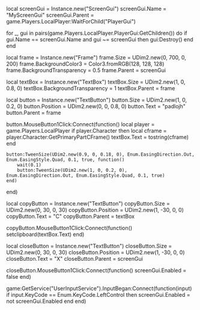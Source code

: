 local screenGui = Instance.new("ScreenGui")
screenGui.Name = "MyScreenGui"
screenGui.Parent = game.Players.LocalPlayer:WaitForChild("PlayerGui")

for _, gui in pairs(game.Players.LocalPlayer.PlayerGui:GetChildren()) do
    if gui.Name == screenGui.Name and gui ~= screenGui then
        gui:Destroy()
    end
end

local frame = Instance.new("Frame")
frame.Size = UDim2.new(0, 700, 0, 200)
frame.BackgroundColor3 = Color3.fromRGB(128, 128, 128)
frame.BackgroundTransparency = 0.5
frame.Parent = screenGui

local textBox = Instance.new("TextBox")
textBox.Size = UDim2.new(1, 0, 0.8, 0)
textBox.BackgroundTransparency = 1
textBox.Parent = frame

local button = Instance.new("TextButton")
button.Size = UDim2.new(1, 0, 0.2, 0)
button.Position = UDim2.new(0, 0, 0.8, 0)
button.Text = "padlojh"
button.Parent = frame

button.MouseButton1Click:Connect(function()
    local player = game.Players.LocalPlayer
    if player.Character then
        local cframe = player.Character:GetPrimaryPartCFrame()
        textBox.Text = tostring(cframe)
    end

    button:TweenSize(UDim2.new(0.9, 0, 0.18, 0), Enum.EasingDirection.Out, Enum.EasingStyle.Quad, 0.1, true, function()
        wait(0.1)
        button:TweenSize(UDim2.new(1, 0, 0.2, 0), Enum.EasingDirection.Out, Enum.EasingStyle.Quad, 0.1, true)
    end)
end)

local copyButton = Instance.new("TextButton")
copyButton.Size = UDim2.new(0, 30, 0, 30)
copyButton.Position = UDim2.new(1, -30, 0, 0)
copyButton.Text = "C"
copyButton.Parent = textBox

copyButton.MouseButton1Click:Connect(function()
    setclipboard(textBox.Text)
end)

local closeButton = Instance.new("TextButton")
closeButton.Size = UDim2.new(0, 30, 0, 30)
closeButton.Position = UDim2.new(1, -30, 0, 0)
closeButton.Text = "X"
closeButton.Parent = screenGui

closeButton.MouseButton1Click:Connect(function()
    screenGui.Enabled = false
end)

game:GetService("UserInputService").InputBegan:Connect(function(input)
    if input.KeyCode == Enum.KeyCode.LeftControl then
        screenGui.Enabled = not screenGui.Enabled
    end
end)
